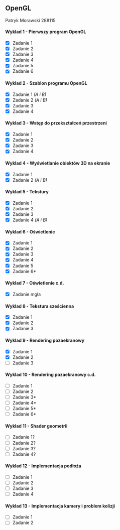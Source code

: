 ## OpenGL

Patryk Morawski 288115

#### Wyklad 1 - Pierwszy program OpenGL

- [x] Zadanie 1
- [x] Zadanie 2
- [x] Zadanie 3
- [x] Zadanie 4
- [x] Zadanie 5
- [x] Zadanie 6

#### Wyklad 2 - Szablon programu OpenGL

- [x] Zadanie 1 *(A i B)*
- [x] Zadanie 2 *(A i B)*
- [x] Zadanie 3
- [x] Zadanie 4

#### Wyklad 3 - Wstęp do przekształceń przestrzeni

- [x] Zadanie 1
- [x] Zadanie 2
- [x] Zadanie 3
- [x] Zadanie 4

#### Wyklad 4 - Wyświetlanie obiektów 3D na ekranie

- [x] Zadanie 1
- [x] Zadanie 2 *(A i B)*

#### Wyklad 5 - Tekstury

- [x] Zadanie 1
- [x] Zadanie 2
- [x] Zadanie 3
- [x] Zadanie 4 *(A i B)*

#### Wyklad 6 - Oświetlenie

- [x] Zadanie 1
- [x] Zadanie 2
- [x] Zadanie 3
- [x] Zadanie 4
- [x] Zadanie 5
- [x] Zadanie 6*

#### Wyklad 7 - Oświetlenie c.d.

- [x] Zadanie mgła

#### Wyklad 8 - Tekstura sześcienna

- [x] Zadanie 1
- [x] Zadanie 2
- [x] Zadanie 3

#### Wyklad 9 - Rendering pozaekranowy

- [x] Zadanie 1
- [x] Zadanie 2
- [ ] Zadanie 3

#### Wyklad 10 - Rendering pozaekranowy c.d.

- [ ] Zadanie 1
- [ ] Zadanie 2
- [ ] Zadanie 3*
- [ ] Zadanie 4*
- [ ] Zadanie 5*
- [ ] Zadanie 6*

#### Wyklad 11 - Shader geometrii

- [ ] Zadanie 1?
- [ ] Zadanie 2?
- [ ] Zadanie 3?
- [ ] Zadanie 4?

#### Wyklad 12 - Implementacja podłoża

- [ ] Zadanie 1
- [ ] Zadanie 2
- [ ] Zadanie 3
- [ ] Zadanie 4

#### Wyklad 13 - Implementacja kamery i problem kolizji

- [ ] Zadanie 1
- [ ] Zadanie 2